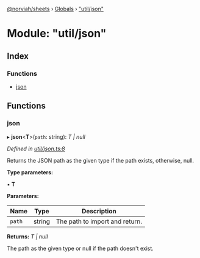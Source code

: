 [@norviah/sheets](../README.md) › [Globals](../globals.md) › ["util/json"](_util_json_.md)

# Module: "util/json"

## Index

### Functions

* [json](_util_json_.md#json)

## Functions

###  json

▸ **json**<**T**>(`path`: string): *T | null*

*Defined in [util/json.ts:8](https://github.com/Norviah/sheets/blob/7510284/src/util/json.ts#L8)*

Returns the JSON path as the given type if the path exists, otherwise, null.

**Type parameters:**

▪ **T**

**Parameters:**

Name | Type | Description |
------ | ------ | ------ |
`path` | string | The path to import and return. |

**Returns:** *T | null*

The path as the given type or null if the path doesn't exist.
